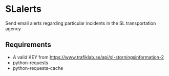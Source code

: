 # SLalerts
Send email alerts regarding particular incidents in the SL transportation agency
## Requirements
- A valid KEY from https://www.trafiklab.se/api/sl-storningsinformation-2
- python-requests
- python-requests-cache
